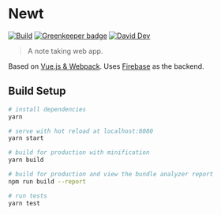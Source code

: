 # Newt

[![Build](https://img.shields.io/circleci/project/github/smeagolem/newt/develop.svg)](https://circleci.com/gh/smeagolem/newt)
[![Greenkeeper badge](https://badges.greenkeeper.io/smeagolem/newt.svg)](https://greenkeeper.io/)
[![David Dev](https://img.shields.io/david/dev/smeagolem/newt/develop.svg)](https://david-dm.org/smeagolem/newt/develop?type=dev)

> A note taking web app.

Based on [Vue.js & Webpack](https://github.com/vuejs-templates/webpack).
Uses [Firebase](https://firebase.google.com/) as the backend.

## Build Setup

``` bash
# install dependencies
yarn

# serve with hot reload at localhost:8080
yarn start

# build for production with minification
yarn build

# build for production and view the bundle analyzer report
npm run build --report

# run tests
yarn test
```

